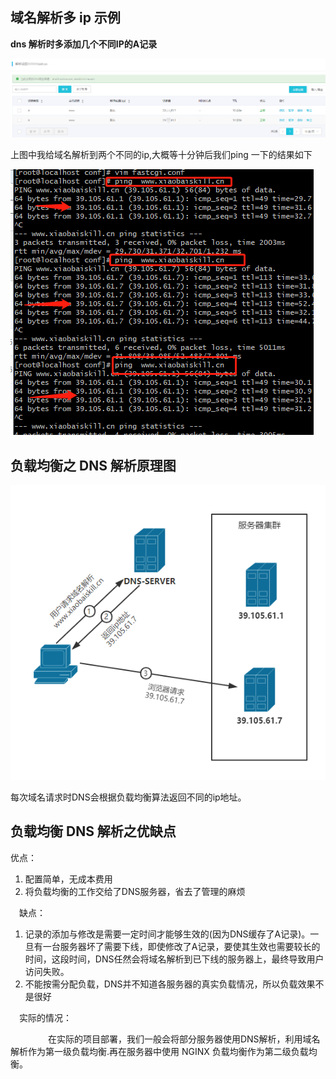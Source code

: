 ## 域名解析多 ip 示例

**dns 解析时多添加几个不同IP的A记录**

![1332211-20181130164436633-692310450](assets/1332211-20181130164436633-692310450.png)

上图中我给域名解析到两个不同的ip,大概等十分钟后我们ping 一下的结果如下

![1332211-20181130165059427-1622768536](assets/1332211-20181130165059427-1622768536.png)

## 负载均衡之 DNS 解析原理图

![1332211-20181130172313349-1151669675](assets/1332211-20181130172313349-1151669675.png)

每次域名请求时DNS会根据负载均衡算法返回不同的ip地址。

## 负载均衡 DNS 解析之优缺点

优点：

1. 配置简单，无成本费用
2. 将负载均衡的工作交给了DNS服务器，省去了管理的麻烦

 　缺点：

1. 记录的添加与修改是需要一定时间才能够生效的(因为DNS缓存了A记录)。一旦有一台服务器坏了需要下线，即使修改了A记录，要使其生效也需要较长的时间，这段时间，DNS任然会将域名解析到已下线的服务器上，最终导致用户访问失败。
2. 不能按需分配负载，DNS并不知道各服务器的真实负载情况，所以负载效果不是很好

　实际的情况：

　　　　 在实际的项目部署，我们一般会将部分服务器使用DNS解析，利用域名解析作为第一级负载均衡.再在服务器中使用 NGINX 负载均衡作为第二级负载均衡。